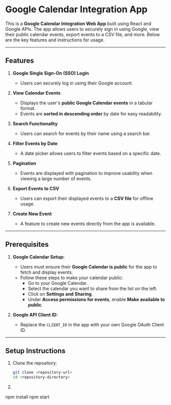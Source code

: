 # Google Calendar Integration App

This is a **Google Calendar Integration Web App** built using React and Google APIs. The app allows users to securely sign in using Google, view their public calendar events, export events to a CSV file, and more. Below are the key features and instructions for usage.

---

## **Features**
1. **Google Single Sign-On (SSO) Login**
   - Users can securely log in using their Google account.
   
2. **View Calendar Events**
   - Displays the user's **public Google Calendar events** in a tabular format.
   - Events are **sorted in descending order** by date for easy readability.

3. **Search Functionality**
   - Users can search for events by their name using a search bar.

4. **Filter Events by Date**
   - A date picker allows users to filter events based on a specific date.

5. **Pagination**
   - Events are displayed with pagination to improve usability when viewing a large number of events.

6. **Export Events to CSV**
   - Users can export their displayed events to a **CSV file** for offline usage.

7. **Create New Event**
   - A feature to create new events directly from the app is available.

---

## **Prerequisites**
1. **Google Calendar Setup:**
   - Users must ensure their **Google Calendar is public** for the app to fetch and display events.
   - Follow these steps to make your calendar public:
     - Go to your Google Calendar.
     - Select the calendar you want to share from the list on the left.
     - Click on **Settings and Sharing**.
     - Under **Access permissions for events**, enable **Make available to public**.

2. **Google API Client ID:**
   - Replace the `CLIENT_ID` in the app with your own Google OAuth Client ID.

---

## **Setup Instructions**
1. Clone the repository:
   ```bash
   git clone <repository-url>
   cd <repository-directory>
2.    ```bash
npm install
npm start
